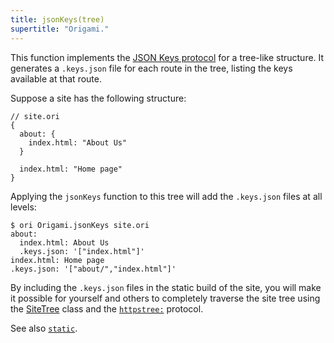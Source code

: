 ```yaml
---
title: jsonKeys(tree)
supertitle: "Origami."
---
```


This function implements the [JSON Keys protocol](/async-tree/jsonKeys.html) for a tree-like structure. It generates a `.keys.json` file for each route in the tree, listing the keys available at that route.

Suppose a site has the following structure:

```ori
// site.ori
{
  about: {
    index.html: "About Us"
  }

  index.html: "Home page"
}
```

Applying the `jsonKeys` function to this tree will add the `.keys.json` files at all levels:

```console
$ ori Origami.jsonKeys site.ori
about:
  index.html: About Us
  .keys.json: '["index.html"]'
index.html: Home page
.keys.json: '["about/","index.html"]'
```

By including the `.keys.json` files in the static build of the site, you will make it possible for yourself and others to completely traverse the site tree using the [SiteTree](/async-tree/SiteTree.html) class and the [`httpstree:`](/builtins/Protocol/httpstree.html) protocol.

See also [`static`](static.html).
